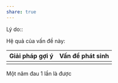 ```yaml
---
share: true
---
```

Lý do:: 

Hệ quả của vấn đề này:


| Giải pháp gợi ý | Vấn đề phát sinh |
| --------------- | ---------------- |
|                 |                  |


Một năm đau 1 lần là được

